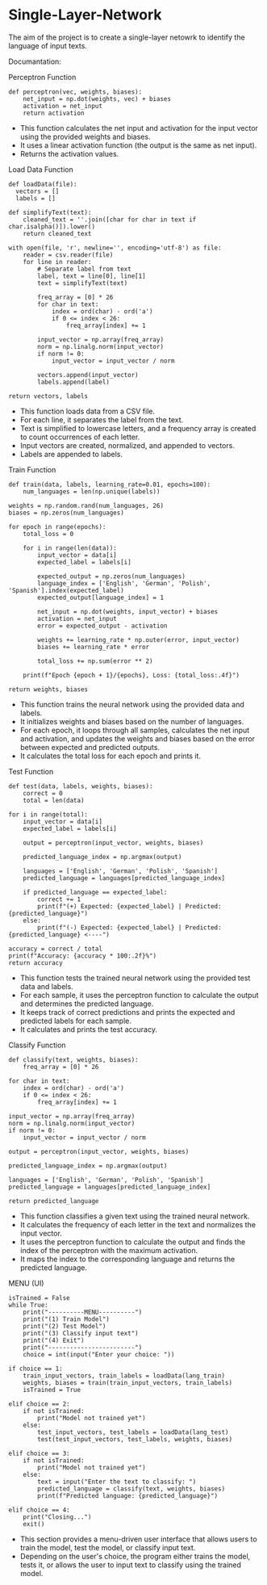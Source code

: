 # Single-Layer-Network
The aim of the project is to create a single-layer netowrk to identify the language of input texts.

Documantation:

Perceptron Function

    def perceptron(vec, weights, biases):
        net_input = np.dot(weights, vec) + biases
        activation = net_input
        return activation
          
* This function calculates the net input and activation for the input vector using the provided weights and biases.
* It uses a linear activation function (the output is the same as net input).
* Returns the activation values.

Load Data Function

    def loadData(file):
      vectors = []
      labels = []
  
    def simplifyText(text):
        cleaned_text = ''.join([char for char in text if char.isalpha()]).lower()
        return cleaned_text
    
    with open(file, 'r', newline='', encoding='utf-8') as file:
        reader = csv.reader(file)
        for line in reader:
            # Separate label from text
            label, text = line[0], line[1]
            text = simplifyText(text)
            
            freq_array = [0] * 26
            for char in text:
                index = ord(char) - ord('a')
                if 0 <= index < 26:
                    freq_array[index] += 1
            
            input_vector = np.array(freq_array)
            norm = np.linalg.norm(input_vector)
            if norm != 0:
                input_vector = input_vector / norm
            
            vectors.append(input_vector)
            labels.append(label)
    
    return vectors, labels

* This function loads data from a CSV file.
* For each line, it separates the label from the text.
* Text is simplified to lowercase letters, and a frequency array is created to count occurrences of each letter.
* Input vectors are created, normalized, and appended to vectors.
* Labels are appended to labels.

Train Function 

    def train(data, labels, learning_rate=0.01, epochs=100):
        num_languages = len(np.unique(labels))
    
    weights = np.random.rand(num_languages, 26)
    biases = np.zeros(num_languages)
    
    for epoch in range(epochs):
        total_loss = 0
        
        for i in range(len(data)):
            input_vector = data[i]
            expected_label = labels[i]
            
            expected_output = np.zeros(num_languages)
            language_index = ['English', 'German', 'Polish', 'Spanish'].index(expected_label)
            expected_output[language_index] = 1
            
            net_input = np.dot(weights, input_vector) + biases
            activation = net_input
            error = expected_output - activation
            
            weights += learning_rate * np.outer(error, input_vector)
            biases += learning_rate * error
            
            total_loss += np.sum(error ** 2)
        
        print(f"Epoch {epoch + 1}/{epochs}, Loss: {total_loss:.4f}")
    
    return weights, biases

* This function trains the neural network using the provided data and labels.
* It initializes weights and biases based on the number of languages.
* For each epoch, it loops through all samples, calculates the net input and activation, and updates the weights and biases based on the error between expected and predicted outputs.
* It calculates the total loss for each epoch and prints it.

Test Function

    def test(data, labels, weights, biases):
        correct = 0
        total = len(data)
    
    for i in range(total):
        input_vector = data[i]
        expected_label = labels[i]

        output = perceptron(input_vector, weights, biases)

        predicted_language_index = np.argmax(output)

        languages = ['English', 'German', 'Polish', 'Spanish']
        predicted_language = languages[predicted_language_index]
        
        if predicted_language == expected_label:
            correct += 1
            print(f"(+) Expected: {expected_label} | Predicted: {predicted_language}")
        else:
            print(f"(-) Expected: {expected_label} | Predicted: {predicted_language} <----")
    
    accuracy = correct / total
    print(f"Accuracy: {accuracy * 100:.2f}%")
    return accuracy

* This function tests the trained neural network using the provided test data and labels.
* For each sample, it uses the perceptron function to calculate the output and determines the predicted language.
* It keeps track of correct predictions and prints the expected and predicted labels for each sample.
* It calculates and prints the test accuracy.

Classify Function

    def classify(text, weights, biases):
        freq_array = [0] * 26
    
    for char in text:
        index = ord(char) - ord('a')
        if 0 <= index < 26:
            freq_array[index] += 1
    
    input_vector = np.array(freq_array)
    norm = np.linalg.norm(input_vector)
    if norm != 0:
        input_vector = input_vector / norm
    
    output = perceptron(input_vector, weights, biases)
    
    predicted_language_index = np.argmax(output)
    
    languages = ['English', 'German', 'Polish', 'Spanish']
    predicted_language = languages[predicted_language_index]
    
    return predicted_language

* This function classifies a given text using the trained neural network.
* It calculates the frequency of each letter in the text and normalizes the input vector.
* It uses the perceptron function to calculate the output and finds the index of the perceptron with the maximum activation.
* It maps the index to the corresponding language and returns the predicted language.

MENU (UI)

    isTrained = False
    while True:
        print("----------MENU----------")
        print("(1) Train Model")
        print("(2) Test Model")
        print("(3) Classify input text")
        print("(4) Exit")
        print("------------------------")
        choice = int(input("Enter your choice: "))
        
    if choice == 1:
        train_input_vectors, train_labels = loadData(lang_train)
        weights, biases = train(train_input_vectors, train_labels)
        isTrained = True
    
    elif choice == 2:
        if not isTrained:
            print("Model not trained yet")
        else:
            test_input_vectors, test_labels = loadData(lang_test)
            test(test_input_vectors, test_labels, weights, biases)
    
    elif choice == 3:
        if not isTrained:
            print("Model not trained yet")
        else:
            text = input("Enter the text to classify: ")
            predicted_language = classify(text, weights, biases)
            print(f"Predicted language: {predicted_language}")
    
    elif choice == 4:
        print("Closing...")
        exit()

* This section provides a menu-driven user interface that allows users to train the model, test the model, or classify input text.
* Depending on the user's choice, the program either trains the model, tests it, or allows the user to input text to classify using the trained model.
